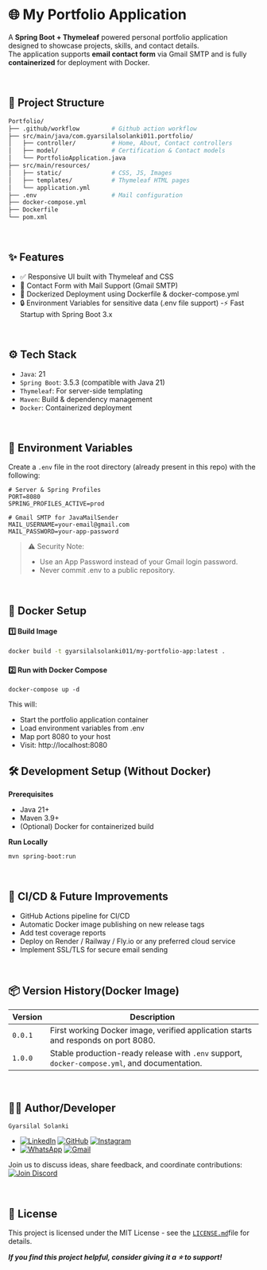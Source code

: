# 🌐 My Portfolio Application

A **Spring Boot + Thymeleaf** powered personal portfolio application designed to showcase projects, skills, and contact details.  
The application supports **email contact form** via Gmail SMTP and is fully **containerized** for deployment with Docker.

<br>

## 📂 Project Structure

```bash
Portfolio/
├── .github/workflow         # Github action workflow
├── src/main/java/com.gyarsilalsolanki011.portfolio/
│   ├── controller/          # Home, About, Contact controllers
│   ├── model/               # Certification & Contact models
│   └── PortfolioApplication.java
├── src/main/resources/
│   ├── static/              # CSS, JS, Images
│   ├── templates/           # Thymeleaf HTML pages
│   └── application.yml
├── .env                     # Mail configuration
├── docker-compose.yml
├── Dockerfile
└── pom.xml
```

<br>

## ✨ Features
- ✅ Responsive UI built with Thymeleaf and CSS
- 📧 Contact Form with Mail Support (Gmail SMTP)
- 🐳 Dockerized Deployment using Dockerfile & docker-compose.yml
- 🔒 Environment Variables for sensitive data (.env file support)
-⚡ Fast Startup with Spring Boot 3.x

<br>

## ⚙️ Tech Stack
- `Java`: 21
- `Spring Boot`: 3.5.3 (compatible with Java 21)
- `Thymeleaf`: For server-side templating
- `Maven`: Build & dependency management
- `Docker`: Containerized deployment

<br>

## 📧 Environment Variables
Create a `.env` file in the root directory (already present in this repo) with the following:
```.env
# Server & Spring Profiles
PORT=8080
SPRING_PROFILES_ACTIVE=prod

# Gmail SMTP for JavaMailSender
MAIL_USERNAME=your-email@gmail.com
MAIL_PASSWORD=your-app-password
```
> ⚠️ Security Note:
> - Use an App Password instead of your Gmail login password.
> - Never commit .env to a public repository.

<br>

## 🐳 Docker Setup
#### 1️⃣ Build Image
```bash
docker build -t gyarsilalsolanki011/my-portfolio-app:latest .
```

#### 2️⃣ Run with Docker Compose
```
docker-compose up -d
```
This will:
- Start the portfolio application container
- Load environment variables from .env
- Map port 8080 to your host
- Visit: http://localhost:8080

## 🛠️ Development Setup (Without Docker)

**Prerequisites**
- Java 21+
- Maven 3.9+
- (Optional) Docker for containerized build

**Run Locally**
```bash
mvn spring-boot:run
```

<br>

## 🔧 CI/CD & Future Improvements
- GitHub Actions pipeline for CI/CD
- Automatic Docker image publishing on new release tags
- Add test coverage reports
- Deploy on Render / Railway / Fly.io or any preferred cloud service
- Implement SSL/TLS for secure email sending

<br>

## 📦 Version History(Docker Image)
| Version | Description                                                                                   |
|---------|-----------------------------------------------------------------------------------------------|
| `0.0.1` | First working Docker image, verified application starts and responds on port 8080.            |
| `1.0.0` | Stable production-ready release with `.env` support, `docker-compose.yml`, and documentation. |


<br>

## 👨‍💻 Author/Developer

`Gyarsilal Solanki`
- [![LinkedIn](https://img.shields.io/badge/LinkedIn-%230A66C2.svg?logo=LinkedIn&logoColor=white)](https://www.linkedin.com/in/gyarsilal-solanki) [![GitHub](https://img.shields.io/badge/GitHub-%23121011.svg?logo=github&logoColor=white)](https://github.com/gyarsilalsolanki011) [![Instagram](https://img.shields.io/badge/Instagram-%23E4405F.svg?logo=Instagram&logoColor=white)](https://instagram.com/itz_gsl_tiger)
- [![WhatsApp](https://img.shields.io/badge/WhatsApp-%2325D366.svg?logo=whatsapp&logoColor=white)](https://api.whatsapp.com/send/?phone=919111852267) [![Gmail](https://img.shields.io/badge/Email-D14836?logo=gmail&logoColor=white)](mailto:gyarsilalsolanki011@gmail.com)


Join us to discuss ideas, share feedback, and coordinate contributions:  
[![Join Discord](https://img.shields.io/discord/1405808666179014697?color=4CBB17&label=Join%20Us%20on%20Discord&logo=discord&logoColor=blue)](https://discord.gg/Zrc9x3ts)

<br>

## 📜 License
This project is licensed under the MIT License - see the [`LICENSE.md`](LICENSE.md)file for details.

***If you find this project helpful, consider giving it a ⭐ to support!***



